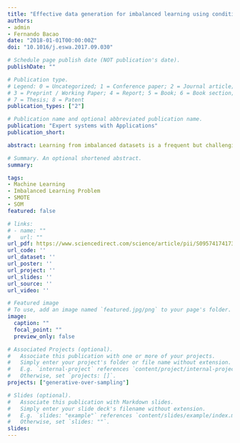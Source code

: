 ```yaml
---
title: "Effective data generation for imbalanced learning using conditional generative adversarial networks"
authors:
- admin
- Fernando Bacao
date: "2018-01-01T00:00:00Z"
doi: "10.1016/j.eswa.2017.09.030"

# Schedule page publish date (NOT publication's date).
publishDate: ""

# Publication type.
# Legend: 0 = Uncategorized; 1 = Conference paper; 2 = Journal article;
# 3 = Preprint / Working Paper; 4 = Report; 5 = Book; 6 = Book section;
# 7 = Thesis; 8 = Patent
publication_types: ["2"]

# Publication name and optional abbreviated publication name.
publication: "Expert systems with Applications"
publication_short:

abstract: Learning from imbalanced datasets is a frequent but challenging task for standard classification algorithms. Although there are different strategies to address this problem, methods that generate artificial data for the minority class constitute a more general approach compared to algorithmic modifications. Standard oversampling methods are variations of the SMOTE algorithm, which generates synthetic samples along the line segment that joins minority class samples. Therefore, these approaches are based on local information, rather on the overall minority class distribution. Contrary to these algorithms, in this paper the conditional version of Generative Adversarial Networks (cGAN) is used to approximate the true data distribution and generate data for the minority class of various imbalanced datasets. The performance of cGAN is compared against multiple standard oversampling algorithms. We present empirical results that show a significant improvement in the quality of the generated data when cGAN is used as an oversampling algorithm.

# Summary. An optional shortened abstract.
summary:

tags:
- Machine Learning
- Imbalanced Learning Problem
- SMOTE
- SOM
featured: false

# links:
# - name: ""
#   url: ""
url_pdf: https://www.sciencedirect.com/science/article/pii/S0957417417306346/pdfft?md5=d19340189531ec7a51faf819f1019a22&pid=1-s2.0-S0957417417306346-main.pdf
url_code: ''
url_dataset: ''
url_poster: ''
url_project: ''
url_slides: ''
url_source: ''
url_video: ''

# Featured image
# To use, add an image named `featured.jpg/png` to your page's folder. 
image:
  caption: ""
  focal_point: ""
  preview_only: false

# Associated Projects (optional).
#   Associate this publication with one or more of your projects.
#   Simply enter your project's folder or file name without extension.
#   E.g. `internal-project` references `content/project/internal-project/index.md`.
#   Otherwise, set `projects: []`.
projects: ["generative-over-sampling"]

# Slides (optional).
#   Associate this publication with Markdown slides.
#   Simply enter your slide deck's filename without extension.
#   E.g. `slides: "example"` references `content/slides/example/index.md`.
#   Otherwise, set `slides: ""`.
slides:
---
```


